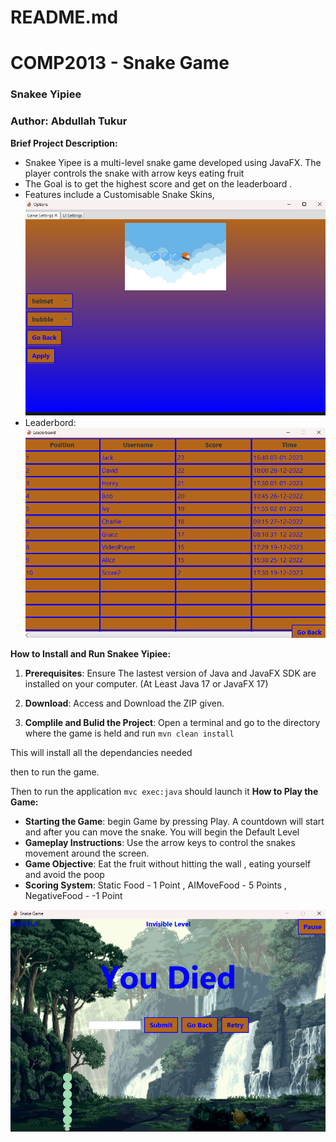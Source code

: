 # README.md
# COMP2013 - Snake Game

### Snakee Yipiee
### Author: Abdullah Tukur

**Brief Project Description:**
- Snakee Yipee is a multi-level snake game developed using JavaFX. The player controls the snake with arrow keys eating fruit 
- The Goal is to get the highest score and get on the leaderboard . 
- Features include a Customisable Snake Skins,
![Options Window](image-4.png)
-  Leaderbord: 
![Alt text](image-5.png)


**How to Install and Run Snakee Yipiee:**
1. **Prerequisites**: Ensure The lastest version of Java and JavaFX SDK are installed on your computer. (At Least Java 17 or JavaFX 17)


2. **Download**: Access and Download the ZIP given. 

3. **Complile and Bulid the Project**: Open a terminal and go to the directory where the game is held and run ``mvn clean install``

This will install all the dependancies needed 

then to run the game.

Then to run the application ``mvc exec:java`` should launch it
**How to Play the Game:**
- **Starting the Game**: begin Game by pressing Play. A countdown will start and after you can move the snake. You will begin the Default Level 
- **Gameplay Instructions**: Use the arrow keys to control the snakes movement around the screen.
- **Game Objective**: Eat the fruit without hitting the wall , eating yourself and avoid the poop
- **Scoring System**: Static Food - 1 Point , AIMoveFood - 5 Points , NegativeFood - -1 Point

![Died Screen](image-1.png)
